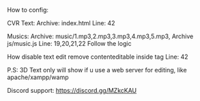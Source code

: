 How to config:

CVR Text:
Archive: index.html
Line: 42

Musics:
Archive: music/1.mp3,2.mp3,3.mp3,4.mp3,5.mp3,
Archive js/music.js
Line: 19,20,21,22
Follow the logic

How disable text edit
remove contenteditable inside <span> tag
Line: 42

P.S: 3D Text only will show if u use a web server for editing, like apache/xampp/wamp

Discord support: https://discord.gg/MZkcKAU
